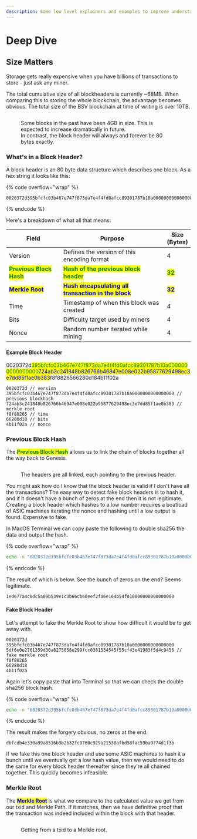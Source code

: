 ```yaml
---
description: Some low level explainers and examples to improve understanding.
---
```


# Deep Dive

## Size Matters

Storage gets really expensive when you have billions of transactions to store - just ask any miner.

The total cumulative size of all blockheaders is currently \~68MB. When comparing this to storing the whole blockchain, the advantage becomes obvious. The total size of the BSV blockchain at time of writing is over 10TB.

<figure><picture><source srcset="../.gitbook/assets/RPReplay_Final1702566030-ezgif.com-effects.gif" media="(prefers-color-scheme: dark)"><img src="../.gitbook/assets/RPReplay_Final1702566030.gif" alt=""></picture><figcaption><p>Some blocks in the past have been 4GB in size. This is expected to increase dramatically in future.<br>In contrast, the block header will always and forever be 80 bytes exactly.</p></figcaption></figure>

### What's in a Block Header?

A block header is an 80 byte data structure which describes one block. As a hex string it looks like this:

{% code overflow="wrap" %}
```
0020372d395bfcfc03b467e747f873da7e4f4fd0afcc89301787b10a0000000000000000724ab3c241848b826766b46947e008e022b95877629498ec3e7dd85f1ae0b383f8f8826566280d184b11f02a
```
{% endcode %}

Here's a breakdown of what all that means:

<table><thead><tr><th width="202">Field</th><th width="438.3333333333333">Purpose</th><th>Size (Bytes)</th></tr></thead><tbody><tr><td>Version</td><td>Defines the version of this encoding format</td><td>4</td></tr><tr><td><mark style="color:green;"><strong>Previous Block Hash</strong></mark></td><td><mark style="color:green;"><strong>Hash of the previous block header</strong></mark></td><td><mark style="color:green;"><strong>32</strong></mark></td></tr><tr><td><mark style="color:blue;"><strong>Merkle Root</strong></mark></td><td><mark style="color:blue;"><strong>Hash encapsulating all transaction in the block</strong></mark></td><td><mark style="color:blue;"><strong>32</strong></mark></td></tr><tr><td>Time</td><td>Timestamp of when this block was created</td><td>4</td></tr><tr><td>Bits</td><td>Difficulty target used by miners</td><td>4</td></tr><tr><td>Nonce</td><td>Random number iterated while mining</td><td>4</td></tr></tbody></table>

#### Example Block Header

0020372d<mark style="color:green;">395bfcfc03b467e747f873da7e4f4fd0afcc89301787b10a0000000000000000</mark><mark style="color:blue;">724ab3c241848b826766b46947e008e022b95877629498ec3e7dd85f1ae0b383</mark>f8f8826566280d184b11f02a

```
0020372d // version
395bfcfc03b467e747f873da7e4f4fd0afcc89301787b10a0000000000000000 // previous blockhash
724ab3c241848b826766b46947e008e022b95877629498ec3e7dd85f1ae0b383 // merkle root
f8f88265 // time
66280d18 // bits
4b11f02a // nonce
```

### Previous Block Hash

The <mark style="color:green;">**Previous Block Hash**</mark> allows us to link the chain of blocks together all the way back to Genesis.

<div data-full-width="false">

<figure><picture><source srcset="../.gitbook/assets/headers-ezgif.com-effects.gif" media="(prefers-color-scheme: dark)"><img src="../.gitbook/assets/headers.gif" alt=""></picture><figcaption><p>The headers are all linked, each pointing to the previous header.</p></figcaption></figure>

</div>

You might ask how do I know that the block header is valid if I don't have all the transactions? The easy way to detect fake block headers is to hash it, and if it doesn't have a bunch of zeros at the end then it is not legitimate. Creating a block header which hashes to a low number requires a boatload of ASIC machines iterating the nonce and hashing until a low output is found. Expensive to fake.

In MacOS Terminal we can copy paste the following to double sha256 the data and output the hash.

{% code overflow="wrap" %}
```bash
echo -n "0020372d395bfcfc03b467e747f873da7e4f4fd0afcc89301787b10a0000000000000000724ab3c241848b826766b46947e008e022b95877629498ec3e7dd85f1ae0b383f8f8826566280d184b11f02a" | xxd -r -p | shasum -a 256 -b | xxd -r -p | shasum -a 256
```
{% endcode %}

The result of which is below. See the bunch of zeros on the end? Seems legitimate.

```
1ed677a4c6dc5a09b539e1c3b66cb60eef2fa6e164b54f010000000000000000
```

#### Fake Block Header

Let's attempt to fake the Merkle Root to show how difficult it would be to get away with.

```
0020372d
395bfcfc03b467e747f873da7e4f4fd0afcc89301787b10a0000000000000000
5df6e0e2761359d30a8275058e299fcc0381534545f55cf43e41983f5d4c9456 // fake merkle root
f8f88265
66280d18
4b11f02a
```

Again let's copy paste that into Terminal so that we can check the double sha256 block hash.

{% code overflow="wrap" %}
```bash
echo -n "0020372d395bfcfc03b467e747f873da7e4f4fd0afcc89301787b10a00000000000000005df6e0e2761359d30a8275058e299fcc0381534545f55cf43e41983f5d4c9456f8f8826566280d184b11f02a" | xxd -r -p | shasum -a 256 -b | xxd -r -p | shasum -a 256
```
{% endcode %}

The result makes the forgery obvious, no zeros at the end.

```
dbfcdb4e330a99a8516b3b2b32fc9760c929a21530afbd58fac59ba9774d1f3b
```

If we fake this one block header and use some ASIC machines to hash it a bunch until we eventually get a low hash value, then we would need to do the same for every block header thereafter since they're all chained together. This quickly becomes infeasible.

### Merkle Root

The <mark style="color:blue;">**Merkle Root**</mark> is what we compare to the calculated value we get from our txid and Merkle Path. If it matches, then we have definitive proof that the transaction was indeed included within the block with that header.

<div data-full-width="false">

<figure><picture><source srcset="../.gitbook/assets/ezgif.com-effects.gif" media="(prefers-color-scheme: dark)"><img src="../.gitbook/assets/merkle%20proof.gif" alt=""></picture><figcaption><p>Getting from a txid to a Merkle root.</p></figcaption></figure>

</div>
